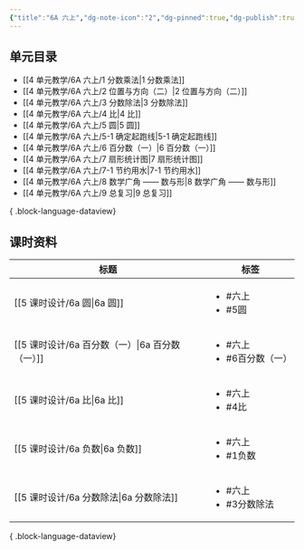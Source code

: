 ```yaml
---
{"title":"6A 六上","dg-note-icon":"2","dg-pinned":true,"dg-publish":true,"permalink":"/4 单元教学/6A 六上/","pinned":true,"dgPassFrontmatter":true,"noteIcon":"2"}
---
```



## 单元目录

- [[4 单元教学/6A 六上/1 分数乘法\|1 分数乘法]]
- [[4 单元教学/6A 六上/2 位置与方向（二）\|2 位置与方向（二）]]
- [[4 单元教学/6A 六上/3 分数除法\|3 分数除法]]
- [[4 单元教学/6A 六上/4 比\|4 比]]
- [[4 单元教学/6A 六上/5 圆\|5 圆]]
- [[4 单元教学/6A 六上/5-1 确定起跑线\|5-1 确定起跑线]]
- [[4 单元教学/6A 六上/6 百分数（一）\|6 百分数（一）]]
- [[4 单元教学/6A 六上/7 扇形统计图\|7 扇形统计图]]
- [[4 单元教学/6A 六上/7-1 节约用水\|7-1 节约用水]]
- [[4 单元教学/6A 六上/8 数学广角 —— 数与形\|8 数学广角 —— 数与形]]
- [[4 单元教学/6A 六上/9 总复习\|9 总复习]]

{ .block-language-dataview}

## 课时资料

| 标题                                 | 标签                                     |
| ---------------------------------- | -------------------------------------- |
| [[5 课时设计/6a 圆\|6a 圆]]           | <ul><li>#六上</li><li>#5圆</li></ul>      |
| [[5 课时设计/6a 百分数（一）\|6a 百分数（一）]] | <ul><li>#六上</li><li>#6百分数（一）</li></ul> |
| [[5 课时设计/6a 比\|6a 比]]           | <ul><li>#六上</li><li>#4比</li></ul>      |
| [[5 课时设计/6a 负数\|6a 负数]]         | <ul><li>#六上</li><li>#1负数</li></ul>     |
| [[5 课时设计/6a 分数除法\|6a 分数除法]]     | <ul><li>#六上</li><li>#3分数除法</li></ul>   |

{ .block-language-dataview}